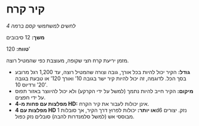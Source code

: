 # קיר קרח

*לחשים למשתמשי קסם ברמה 4*

**משך:** 12 סיבובים

**טווח:** 120’

מזמן יריעת קרח חצי שקופה, מעוצבת כפי שהמטיל רוצה.

- **גודל:** הקיר יכול להיות בכל אורך, גובה וצורה שהמטיל רוצה, עד 1,200 רגל מרובע בסך הכל. לדוגמה, זה יכול להיות קיר ישר בגובה 10’ ואורך 120’ או טבעת בגובה 20’ ורדיוס 10’.
- **מיקום:** הקיר חייב להיות נתמך (למשל על ידי הקרקע) ולא יכול להיווצר באזור תפוס על ידי חפצים.
- **מפלצות עם פחות מ-4 HD:** אינן יכולות לעבור את קיר הקרח.
- **מפלצות עם 4 HD או יותר:** יכולות לפרוץ דרך הקיר, אך סובלות 1d6 נזק. יצורים מבוססי אש (למשל סלמנדרות להבה) סובלים נזק כפול.